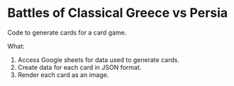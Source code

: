 # Battles of Classical Greece vs Persia

Code to generate cards for a card game.

What:

  1. Access Google sheets for data used to generate cards.
  2. Create data for each card in JSON format.
  3. Render each card as an image.


